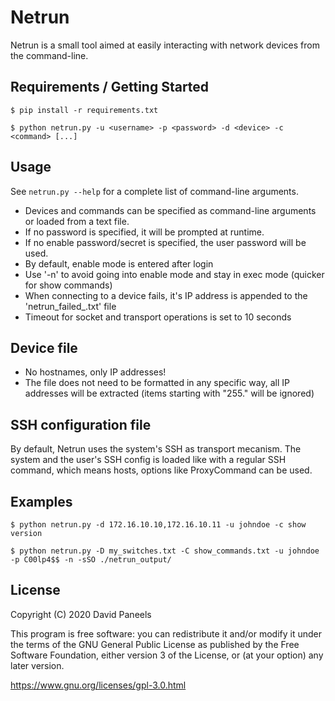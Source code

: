 # Netrun

Netrun is a small tool aimed at easily interacting with network devices from the command-line.

## Requirements / Getting Started

```shell
$ pip install -r requirements.txt
```

```shell
$ python netrun.py -u <username> -p <password> -d <device> -c <command> [...]
```


## Usage

See ```netrun.py --help``` for a complete list of command-line arguments.

- Devices and commands can be specified as command-line arguments or loaded from a text file.
- If no password is specified, it will be prompted at runtime.
- If no enable password/secret is specified, the user password will be used. 
- By default, enable mode is entered after login
- Use '-n' to avoid going into enable mode and stay in exec mode (quicker for show commands)
- When connecting to a device fails, it's IP address is appended to the 'netrun_failed_<date-time>.txt' file
- Timeout for socket and transport operations is set to 10 seconds


## Device file ##
- No hostnames, only IP addresses!
- The file does not need to be formatted in any specific way, all IP addresses will be extracted (items starting with "255." will be ignored)

## SSH configuration file

By default, Netrun uses the system's SSH as transport mecanism. The system and the user's SSH config is loaded like with a regular SSH command, which means hosts, options like ProxyCommand can be used.

## Examples

```shell
$ python netrun.py -d 172.16.10.10,172.16.10.11 -u johndoe -c show version

$ python netrun.py -D my_switches.txt -C show_commands.txt -u johndoe -p C00lp4$$ -n -sSO ./netrun_output/
```


## License

Copyright (C) 2020 David Paneels

This program is free software: you can redistribute it and/or modify
it under the terms of the GNU General Public License as published by
the Free Software Foundation, either version 3 of the License, or
(at your option) any later version.

https://www.gnu.org/licenses/gpl-3.0.html
